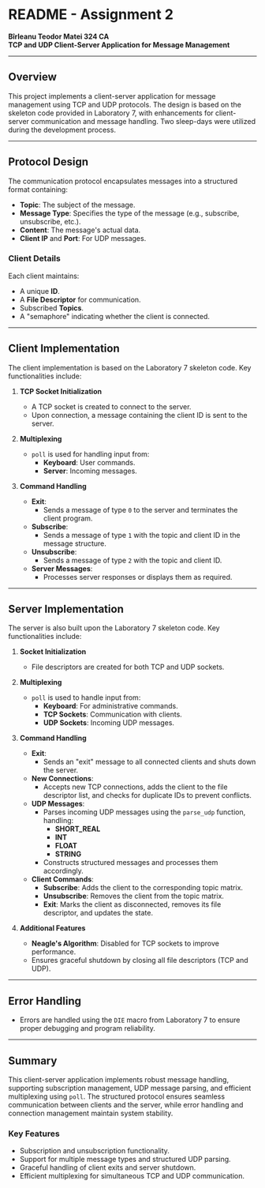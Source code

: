 # README - Assignment 2  
**Bîrleanu Teodor Matei 324 CA**  
**TCP and UDP Client-Server Application for Message Management**

---

## Overview  
This project implements a client-server application for message management using TCP and UDP protocols. The design is based on the skeleton code provided in Laboratory 7, with enhancements for client-server communication and message handling. Two sleep-days were utilized during the development process.

---

## Protocol Design  
The communication protocol encapsulates messages into a structured format containing:  
- **Topic**: The subject of the message.  
- **Message Type**: Specifies the type of the message (e.g., subscribe, unsubscribe, etc.).  
- **Content**: The message's actual data.  
- **Client IP** and **Port**: For UDP messages.  

### Client Details  
Each client maintains:  
- A unique **ID**.  
- A **File Descriptor** for communication.  
- Subscribed **Topics**.  
- A "semaphore" indicating whether the client is connected.

---

## Client Implementation  
The client implementation is based on the Laboratory 7 skeleton code. Key functionalities include:

1. **TCP Socket Initialization**  
   - A TCP socket is created to connect to the server.  
   - Upon connection, a message containing the client ID is sent to the server.  

2. **Multiplexing**  
   - `poll` is used for handling input from:  
     - **Keyboard**: User commands.  
     - **Server**: Incoming messages.  

3. **Command Handling**  
   - **Exit**:  
     - Sends a message of type `0` to the server and terminates the client program.  
   - **Subscribe**:  
     - Sends a message of type `1` with the topic and client ID in the message structure.  
   - **Unsubscribe**:  
     - Sends a message of type `2` with the topic and client ID.  
   - **Server Messages**:  
     - Processes server responses or displays them as required.

---

## Server Implementation  
The server is also built upon the Laboratory 7 skeleton code. Key functionalities include:

1. **Socket Initialization**  
   - File descriptors are created for both TCP and UDP sockets.  

2. **Multiplexing**  
   - `poll` is used to handle input from:  
     - **Keyboard**: For administrative commands.  
     - **TCP Sockets**: Communication with clients.  
     - **UDP Sockets**: Incoming UDP messages.  

3. **Command Handling**  
   - **Exit**:  
     - Sends an "exit" message to all connected clients and shuts down the server.  
   - **New Connections**:  
     - Accepts new TCP connections, adds the client to the file descriptor list, and checks for duplicate IDs to prevent conflicts.  
   - **UDP Messages**:  
     - Parses incoming UDP messages using the `parse_udp` function, handling:  
       - **SHORT_REAL**  
       - **INT**  
       - **FLOAT**  
       - **STRING**  
     - Constructs structured messages and processes them accordingly.  
   - **Client Commands**:  
     - **Subscribe**: Adds the client to the corresponding topic matrix.  
     - **Unsubscribe**: Removes the client from the topic matrix.  
     - **Exit**: Marks the client as disconnected, removes its file descriptor, and updates the state.

4. **Additional Features**  
   - **Neagle's Algorithm**: Disabled for TCP sockets to improve performance.  
   - Ensures graceful shutdown by closing all file descriptors (TCP and UDP).

---

## Error Handling  
- Errors are handled using the `DIE` macro from Laboratory 7 to ensure proper debugging and program reliability.

---

## Summary  
This client-server application implements robust message handling, supporting subscription management, UDP message parsing, and efficient multiplexing using `poll`. The structured protocol ensures seamless communication between clients and the server, while error handling and connection management maintain system stability.

### Key Features  
- Subscription and unsubscription functionality.  
- Support for multiple message types and structured UDP parsing.  
- Graceful handling of client exits and server shutdown.  
- Efficient multiplexing for simultaneous TCP and UDP communication.
